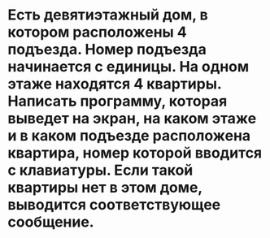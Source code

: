 # Есть девятиэтажный дом, в котором расположены 4 подъезда. Номер подъезда начинается с единицы. На одном этаже находятся 4 квартиры. Написать программу, которая выведет на экран, на каком этаже и в каком подъезде расположена квартира, номер которой вводится с клавиатуры. Если такой квартиры нет в этом доме, выводится соответствующее сообщение.
